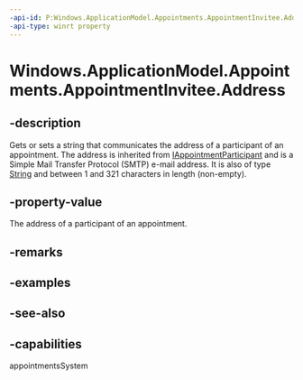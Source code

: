 ```yaml
---
-api-id: P:Windows.ApplicationModel.Appointments.AppointmentInvitee.Address
-api-type: winrt property
---
```


<!-- Property syntax
public string Address { get;  set; }
-->

# Windows.ApplicationModel.Appointments.AppointmentInvitee.Address

## -description
Gets or sets a string that communicates the address of a participant of an appointment. The address is inherited from [IAppointmentParticipant](iappointmentparticipant.md) and is a Simple Mail Transfer Protocol (SMTP) e-mail address. It is also of type [String](/dotnet/api/system.string?redirectedfrom=MSDN) and between 1 and 321 characters in length (non-empty).

## -property-value
The address of a participant of an appointment.

## -remarks

## -examples

## -see-also

## -capabilities
appointmentsSystem
